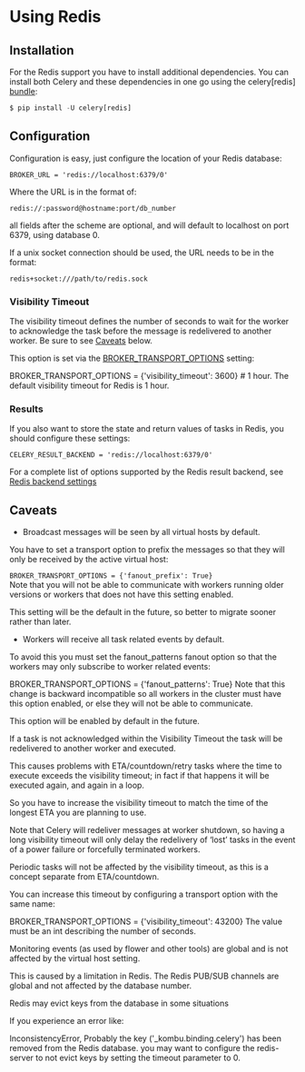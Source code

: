 # Using Redis


## Installation

For the Redis support you have to install additional dependencies. You can install both Celery and these dependencies in one go using the celery[redis] [bundle](http://docs.celeryproject.org/en/latest/getting-started/introduction.html#bundles):

```python
$ pip install -U celery[redis]
```

## Configuration

Configuration is easy, just configure the location of your Redis database:

```
BROKER_URL = 'redis://localhost:6379/0'
```
Where the URL is in the format of:

```
redis://:password@hostname:port/db_number
```
all fields after the scheme are optional, and will default to localhost on port 6379, using database 0.

If a unix socket connection should be used, the URL needs to be in the format:

```
redis+socket:///path/to/redis.sock
```

### Visibility Timeout

The visibility timeout defines the number of seconds to wait for the worker to acknowledge the task before the message is redelivered to another worker. Be sure to see [Caveats](http://docs.celeryproject.org/en/latest/getting-started/brokers/redis.html#redis-caveats) below.

This option is set via the [BROKER_TRANSPORT_OPTIONS](http://docs.celeryproject.org/en/latest/configuration.html#std:setting-BROKER_TRANSPORT_OPTIONS) setting:

BROKER_TRANSPORT_OPTIONS = {'visibility_timeout': 3600}  # 1 hour.
The default visibility timeout for Redis is 1 hour.


### Results

If you also want to store the state and return values of tasks in Redis, you should configure these settings:

```
CELERY_RESULT_BACKEND = 'redis://localhost:6379/0'
```
For a complete list of options supported by the Redis result backend, see [Redis backend settings](http://docs.celeryproject.org/en/latest/configuration.html#conf-redis-result-backend)


## Caveats

* Broadcast messages will be seen by all virtual hosts by default.

 You have to set a transport option to prefix the messages so that they will only be received by the active virtual host:

 `BROKER_TRANSPORT_OPTIONS = {'fanout_prefix': True}`  
 Note that you will not be able to communicate with workers running older versions or workers that does not have this setting enabled.

 This setting will be the default in the future, so better to migrate sooner rather than later.

* Workers will receive all task related events by default.

To avoid this you must set the fanout_patterns fanout option so that the workers may only subscribe to worker related events:

BROKER_TRANSPORT_OPTIONS = {'fanout_patterns': True}
Note that this change is backward incompatible so all workers in the cluster must have this option enabled, or else they will not be able to communicate.

This option will be enabled by default in the future.

If a task is not acknowledged within the Visibility Timeout the task will be redelivered to another worker and executed.

This causes problems with ETA/countdown/retry tasks where the time to execute exceeds the visibility timeout; in fact if that happens it will be executed again, and again in a loop.

So you have to increase the visibility timeout to match the time of the longest ETA you are planning to use.

Note that Celery will redeliver messages at worker shutdown, so having a long visibility timeout will only delay the redelivery of ‘lost’ tasks in the event of a power failure or forcefully terminated workers.

Periodic tasks will not be affected by the visibility timeout, as this is a concept separate from ETA/countdown.

You can increase this timeout by configuring a transport option with the same name:

BROKER_TRANSPORT_OPTIONS = {'visibility_timeout': 43200}
The value must be an int describing the number of seconds.

Monitoring events (as used by flower and other tools) are global and is not affected by the virtual host setting.

This is caused by a limitation in Redis. The Redis PUB/SUB channels are global and not affected by the database number.

Redis may evict keys from the database in some situations

If you experience an error like:

InconsistencyError, Probably the key ('_kombu.binding.celery') has been
removed from the Redis database.
you may want to configure the redis-server to not evict keys by setting the timeout parameter to 0.